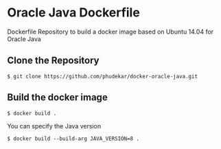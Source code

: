 Oracle Java Dockerfile
====

Dockerfile Repository to build a docker image based on Ubuntu 14.04 for Oracle Java

## Clone the Repository

`$ git clone https://github.com/phudekar/docker-oracle-java.git`

## Build the docker image

`$ docker build .`

You can specify the Java version

`$ docker build --build-arg JAVA_VERSION=8 .`
